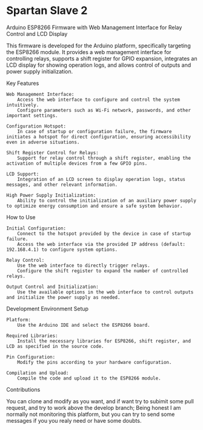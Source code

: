 # Spartan Slave 2

Arduino ESP8266 Firmware with Web Management Interface for Relay Control and LCD Display

This firmware is developed for the Arduino platform, specifically targeting the ESP8266 module. It provides a web management interface for controlling relays, supports a shift register for GPIO expansion, integrates an LCD display for showing operation logs, and allows control of outputs and power supply initialization.

Key Features

    Web Management Interface:
        Access the web interface to configure and control the system intuitively.
        Configure parameters such as Wi-Fi network, passwords, and other important settings.

    Configuration Hotspot:
        In case of startup or configuration failure, the firmware initiates a hotspot for direct configuration, ensuring accessibility even in adverse situations.

    Shift Register Control for Relays:
        Support for relay control through a shift register, enabling the activation of multiple devices from a few GPIO pins.

    LCD Support:
        Integration of an LCD screen to display operation logs, status messages, and other relevant information.

    High Power Supply Initialization:
        Ability to control the initialization of an auxiliary power supply to optimize energy consumption and ensure a safe system behavior.

How to Use

    Initial Configuration:
        Connect to the hotspot provided by the device in case of startup failure.
        Access the web interface via the provided IP address (default: 192.168.4.1) to configure system options.

    Relay Control:
        Use the web interface to directly trigger relays.
        Configure the shift register to expand the number of controlled relays.

    Output Control and Initialization:
        Use the available options in the web interface to control outputs and initialize the power supply as needed.

Development Environment Setup

    Platform:
        Use the Arduino IDE and select the ESP8266 board.

    Required Libraries:
        Install the necessary libraries for ESP8266, shift register, and LCD as specified in the source code.

    Pin Configuration:
        Modify the pins according to your hardware configuration.

    Compilation and Upload:
        Compile the code and upload it to the ESP8266 module.

Contributions

You can clone and modify as you want, and if want try to subimit some pull request, and try to work above the develop branch;
Being honest I am normally not monitoring this platform, but you can try to send some messages if you you realy need or have some doubts. 